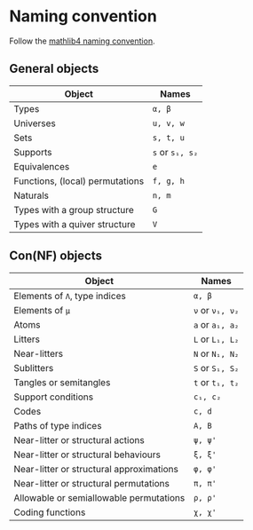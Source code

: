 # Naming convention

Follow the [mathlib4 naming convention](https://github.com/leanprover-community/mathlib4/wiki/Porting-wiki#naming-convention).

## General objects

| Object                          | Names           |
| ------------------------------- | --------------- |
| Types                           | `α, β`          |
| Universes                       | `u, v, w`       |
| Sets                            | `s, t, u`       |
| Supports                        | `s` or `s₁, s₂` |
| Equivalences                    | `e`             |
| Functions, (local) permutations | `f, g, h`       |
| Naturals                        | `n, m`          |
| Types with a group structure    | `G`             |
| Types with a quiver structure   | `V`             |

## Con(NF) objects

| Object                                   | Names           |
| ---------------------------------------- | --------------- |
| Elements of `Λ`, type indices            | `α, β`          |
| Elements of `μ`                          | `ν` or `ν₁, ν₂` |
| Atoms                                    | `a` or `a₁, a₂` |
| Litters                                  | `L` or `L₁, L₂` |
| Near-litters                             | `N` or `N₁, N₂` |
| Sublitters                               | `S` or `S₁, S₂` |
| Tangles or semitangles                   | `t` or `t₁, t₂` |
| Support conditions                       | `c₁, c₂`        |
| Codes                                    | `c, d`          |
| Paths of type indices                    | `A, B`          |
| Near-litter or structural actions        | `ψ, ψ'`         |
| Near-litter or structural behaviours     | `ξ, ξ'`         |
| Near-litter or structural approximations | `φ, φ'`         |
| Near-litter or structural permutations   | `π, π'`         |
| Allowable or semiallowable permutations  | `ρ, ρ'`         |
| Coding functions                         | `χ, χ'`         |
